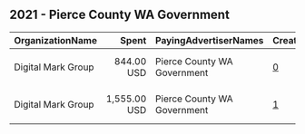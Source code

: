 ## 2021 - Pierce County WA Government 
|OrganizationName|Spent|PayingAdvertiserNames|CreativeUrls|Impressions|Genders|AgeBrackets|CountryCodes|BillingAddresses|CandidateBallotInformation|
|:---|---:|:---|:---|---:|:---|:---|:---|:---|:---|
|Digital Mark Group|844.00 USD|Pierce County WA Government|[0](https://www.snap.com/political-ads/asset/a4467dfcec949a5376e1bbc7fbda8e70396fd6f82fec020a85875ac70d723c04?mediaType=jpg)|278,280|||united states|"17933 NW Evergreen Place, Ste 360,Beaverton,97006,US"||
|Digital Mark Group|1,555.00 USD|Pierce County WA Government|[1](https://www.snap.com/political-ads/asset/e1249dd65bc11025f1bcaec6d82b692aca466b498319e1405a950494a7e69228?mediaType=jpg)|522,878|||united states|"17933 NW Evergreen Place, Ste 360,Beaverton,97006,US"||
